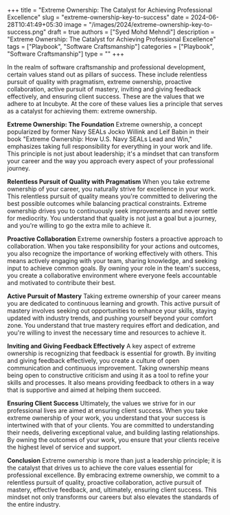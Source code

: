 +++
title = "Extreme Ownership: The Catalyst for Achieving Professional Excellence"
slug = "extreme-ownership-key-to-success"
date = 2024-06-28T10:41:49+05:30
image = "/images/2024/extreme-ownership-key-to-success.png"
draft = true
authors = ["Syed Mohd Mehndi"]
description = "Extreme Ownership: The Catalyst for Achieving Professional Excellence"
tags = ["Playbook", "Software Craftsmanship"]
categories = ["Playbook", "Software Craftsmanship"]
type = ""
+++

In the realm of software craftsmanship and professional development, certain values stand out as pillars of success. These include relentless pursuit of quality with pragmatism, extreme ownership, proactive collaboration, active pursuit of mastery, inviting and giving feedback effectively, and ensuring client success. These are the values that we adhere to at Incubyte. At the core of these values lies a principle that serves as a catalyst for achieving them: extreme ownership.

**Extreme Ownership: The Foundation**
Extreme ownership, a concept popularized by former Navy SEALs Jocko Willink and Leif Babin in their book "Extreme Ownership: How U.S. Navy SEALs Lead and Win," emphasizes taking full responsibility for everything in your work and life. This principle is not just about leadership; it's a mindset that can transform your career and the way you approach every aspect of your professional journey.

**Relentless Pursuit of Quality with Pragmatism**
When you take extreme ownership of your career, you naturally strive for excellence in your work. This relentless pursuit of quality means you're committed to delivering the best possible outcomes while balancing practical constraints. Extreme ownership drives you to continuously seek improvements and never settle for mediocrity. You understand that quality is not just a goal but a journey, and you're willing to go the extra mile to achieve it.

**Proactive Collaboration**
Extreme ownership fosters a proactive approach to collaboration. When you take responsibility for your actions and outcomes, you also recognize the importance of working effectively with others. This means actively engaging with your team, sharing knowledge, and seeking input to achieve common goals. By owning your role in the team's success, you create a collaborative environment where everyone feels accountable and motivated to contribute their best.

**Active Pursuit of Mastery**
Taking extreme ownership of your career means you are dedicated to continuous learning and growth. This active pursuit of mastery involves seeking out opportunities to enhance your skills, staying updated with industry trends, and pushing yourself beyond your comfort zone. You understand that true mastery requires effort and dedication, and you're willing to invest the necessary time and resources to achieve it.

**Inviting and Giving Feedback Effectively**
A key aspect of extreme ownership is recognizing that feedback is essential for growth. By inviting and giving feedback effectively, you create a culture of open communication and continuous improvement. Taking ownership means being open to constructive criticism and using it as a tool to refine your skills and processes. It also means providing feedback to others in a way that is supportive and aimed at helping them succeed.

**Ensuring Client Success**
Ultimately, the values we strive for in our professional lives are aimed at ensuring client success. When you take extreme ownership of your work, you understand that your success is intertwined with that of your clients. You are committed to understanding their needs, delivering exceptional value, and building lasting relationships. By owning the outcomes of your work, you ensure that your clients receive the highest level of service and support.

**Conclusion**
Extreme ownership is more than just a leadership principle; it is the catalyst that drives us to achieve the core values essential for professional excellence. By embracing extreme ownership, we commit to a relentless pursuit of quality, proactive collaboration, active pursuit of mastery, effective feedback, and, ultimately, ensuring client success. This mindset not only transforms our careers but also elevates the standards of the entire industry.
